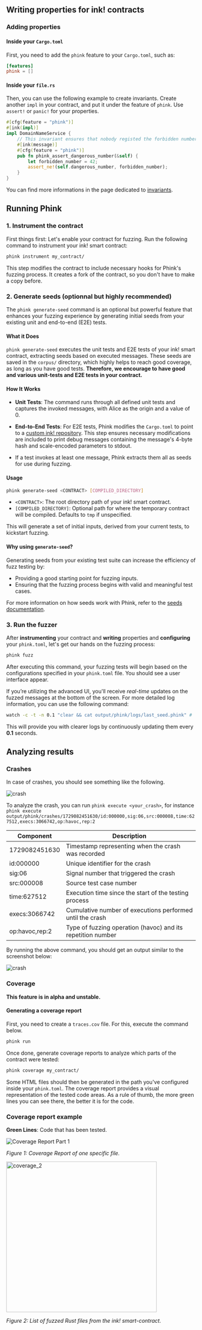 ## Writing properties for ink! contracts

### Adding properties

#### Inside your `Cargo.toml`

First, you need to add the `phink` feature to your `Cargo.toml`, such as:

```toml
[features]
phink = []
```

#### Inside your `file.rs`

Then, you can use the following example to create invariants. Create another `impl` in your contract, and
put
it under the feature of `phink`. Use `assert!` or `panic!` for your properties.

```rust
#[cfg(feature = "phink")]
#[ink(impl)]
impl DomainNameService {
    // This invariant ensures that nobody registed the forbidden number
    #[ink(message)]
    #[cfg(feature = "phink")]
    pub fn phink_assert_dangerous_number(&self) {
        let forbidden_number = 42;
        assert_ne!(self.dangerous_number, forbidden_number);
    }
}
```

You can find more informations in the page dedicated to [invariants](INVARIANTS.md).

## Running Phink

### 1. Instrument the contract

First things first: Let's enable your contract for fuzzing. Run the following command to instrument your ink! smart
contract:

```sh
phink instrument my_contract/
```

This step modifies the contract to include necessary hooks for Phink's fuzzing process. It creates a fork of the
contract, so you don't have to make a copy before.

### 2. Generate seeds (optionnal but highly recommended)

The `phink generate-seed` command is an optional but powerful feature that enhances your fuzzing experience by
generating initial seeds from your existing unit and end-to-end (E2E) tests.

#### What it Does

`phink generate-seed` executes the unit tests and E2E tests of your ink! smart contract, extracting seeds based on
executed messages. These seeds are saved in the `corpus/` directory, which highly helps to reach good coverage, as long
as you have good tests.
**Therefore, we encourage to have good and various unit-tests and E2E tests in your contract.**

#### How It Works

- **Unit Tests**: The command runs through all defined unit tests and captures the invoked messages, with Alice as the
  origin and a value of 0.

- **End-to-End Tests**: For E2E tests, Phink modifies the `Cargo.toml` to point to
  a [custom ink! repository](https://github.com/kevin-valerio/ink/commit/5869d341ff13a454c22a6980fd232f4520721b97). This
  step
  ensures necessary modifications are included to print debug messages containing the message's 4-byte hash and
  scale-encoded parameters to stdout.

- If a test invokes at least one message, Phink extracts them all as seeds for use during fuzzing.

#### Usage

```sh
phink generate-seed <CONTRACT> [COMPILED_DIRECTORY]
```

- `<CONTRACT>`: The root directory path of your ink! smart contract.
- `[COMPILED_DIRECTORY]`: Optional path for where the temporary contract will be compiled. Defaults to `tmp` if
  unspecified.

This will generate a set of initial inputs, derived from your current tests, to kickstart fuzzing.

#### Why using `generate-seed`?

Generating seeds from your existing test suite can increase the efficiency of fuzz testing by:

- Providing a good starting point for fuzzing inputs.
- Ensuring that the fuzzing process begins with valid and meaningful test cases.

For more information on how seeds work with Phink, refer to
the [seeds documentation](SEEDS.md).

### 3. Run the fuzzer

After **instrumenting** your contract and **writing** properties and **configuring** your `phink.toml`, let's get our
hands on the fuzzing process:

```sh
phink fuzz
```

After executing this command, your fuzzing tests will begin based on the configurations specified in your `phink.toml`
file. You should see a user interface appear.

If you’re utilizing the advanced UI, you'll receive _real-time_ updates on the fuzzed messages at the bottom of the
screen. For more detailed log information, you can use the following command:

```sh
watch -c -t -n 0.1 "clear && cat output/phink/logs/last_seed.phink" # `output` is the default, but it depends of your `phink.toml`
```

This will provide you with clearer logs by continuously updating them every **0.1** seconds.

## Analyzing results

### Crashes

In case of crashes, you should see something like the following.

<img src="https://raw.githubusercontent.com/srlabs/phink/refs/heads/main/assets/crashed.png" alt="crash"/>

To analyze the crash, you can run `phink execute <your_crash>`, for instance
`phink execute output/phink/crashes/1729082451630/id:000000,sig:06,src:000008,time:627512,execs:3066742,op:havoc,rep:2`

| Component      | Description                                                 |
|----------------|-------------------------------------------------------------|
| 1729082451630  | Timestamp representing when the crash was recorded          |
| id:000000      | Unique identifier for the crash                             |
| sig:06         | Signal number that triggered the crash                      |
| src:000008     | Source test case number                                     |
| time:627512    | Execution time since the start of the testing process       |
| execs:3066742  | Cumulative number of executions performed until the crash   |
| op:havoc,rep:2 | Type of fuzzing operation (havoc) and its repetition number |

By running the above command, you should get an output similar to the screenshot below:

<img src="https://raw.githubusercontent.com/srlabs/phink/refs/heads/main/assets/backtrace.png" alt="crash"/>

### Coverage

**This feature is in alpha and unstable.**

#### Generating a coverage report

First, you need to create a `traces.cov` file. For this, execute the command below.

```sh
phink run  
```

Once done, generate coverage reports to analyze which parts of the contract were tested:

```sh
phink coverage my_contract/
```

Some HTML files should then be generated in the path you've configured inside your `phink.toml`. The coverage report
provides a visual representation of the tested code areas. As a rule of thumb, the more green lines you can see there,
the better it is for the code.

### Coverage report example

**Green Lines**: Code that has been tested.

![Coverage Report Part 1](https://raw.githubusercontent.com/srlabs/phink/refs/heads/main/assets/coverage_1.png)

*Figure 1: Coverage Report of one specific file.*

<img src="https://raw.githubusercontent.com/srlabs/phink/refs/heads/main/assets/coverage_2.png" alt="coverage_2" width="400"/>

*Figure 2: List of fuzzed Rust files from the ink! smart-contract.*

